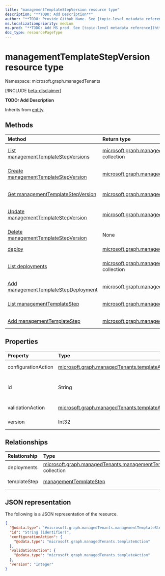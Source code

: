 ```yaml
---
title: "managementTemplateStepVersion resource type"
description: "**TODO: Add Description**"
author: "**TODO: Provide Github Name. See [topic-level metadata reference](https://msgo.azurewebsites.net/add/document/guidelines/metadata.html#topic-level-metadata)**"
ms.localizationpriority: medium
ms.prod: "**TODO: Add MS prod. See [topic-level metadata reference](https://msgo.azurewebsites.net/add/document/guidelines/metadata.html#topic-level-metadata)**"
doc_type: resourcePageType
---
```


# managementTemplateStepVersion resource type

Namespace: microsoft.graph.managedTenants

[!INCLUDE [beta-disclaimer](../../includes/beta-disclaimer.md)]

**TODO: Add Description**


Inherits from [entity](../resources/managedtenants-entity.md).

## Methods
|Method|Return type|Description|
|:---|:---|:---|
|[List managementTemplateStepVersions](../api/managedtenants-managementtemplatestepversion-list.md)|[microsoft.graph.managedTenants.managementTemplateStepVersion](../resources/managedtenants-managementtemplatestepversion.md) collection|Get a list of the [managementTemplateStepVersion](../resources/managedtenants-managementtemplatestepversion.md) objects and their properties.|
|[Create managementTemplateStepVersion](../api/managedtenants-managementtemplatestep-post-stepversions.md)|[microsoft.graph.managedTenants.managementTemplateStepVersion](../resources/managedtenants-managementtemplatestepversion.md)|Create a new [managementTemplateStepVersion](../resources/managedtenants-managementtemplatestepversion.md) object.|
|[Get managementTemplateStepVersion](../api/managedtenants-managementtemplatestepversion-get.md)|[microsoft.graph.managedTenants.managementTemplateStepVersion](../resources/managedtenants-managementtemplatestepversion.md)|Read the properties and relationships of a [managementTemplateStepVersion](../resources/managedtenants-managementtemplatestepversion.md) object.|
|[Update managementTemplateStepVersion](../api/managedtenants-managementtemplatestepversion-update.md)|[microsoft.graph.managedTenants.managementTemplateStepVersion](../resources/managedtenants-managementtemplatestepversion.md)|Update the properties of a [managementTemplateStepVersion](../resources/managedtenants-managementtemplatestepversion.md) object.|
|[Delete managementTemplateStepVersion](../api/managedtenants-managementtemplatestepversion-delete.md)|None|Deletes a [managementTemplateStepVersion](../resources/managedtenants-managementtemplatestepversion.md) object.|
|[deploy](../api/managedtenants-managementtemplatestepversion-deploy.md)|[microsoft.graph.managedTenants.managementTemplateStepDeployment](../resources/managedtenants-managementtemplatestepdeployment.md)|**TODO: Add Description**|
|[List deployments](../api/managedtenants-managementtemplatestepversion-list-deployments.md)|[microsoft.graph.managedTenants.managementTemplateStepDeployment](../resources/managedtenants-managementtemplatestepdeployment.md) collection|Get the managementTemplateStepDeployment resources from the deployments navigation property.|
|[Add managementTemplateStepDeployment](../api/managedtenants-managementtemplatestepversion-post-deployments.md)|[microsoft.graph.managedTenants.managementTemplateStepDeployment](../resources/managedtenants-managementtemplatestepdeployment.md)|Add deployments by posting to the deployments collection.|
|[List managementTemplateStep](../api/managedtenants-managementtemplatestepversion-list-templatestep.md)|[microsoft.graph.managedTenants.managementTemplateStep](../resources/managedtenants-managementtemplatestep.md) collection|Get the managementTemplateStep resources from the templateStep navigation property.|
|[Add managementTemplateStep](../api/managedtenants-managementtemplatestepversion-post-templatestep.md)|[microsoft.graph.managedTenants.managementTemplateStep](../resources/managedtenants-managementtemplatestep.md)|Add templateStep by posting to the templateStep collection.|

## Properties
|Property|Type|Description|
|:---|:---|:---|
|configurationAction|[microsoft.graph.managedTenants.templateAction](../resources/managedtenants-templateaction.md)|**TODO: Add Description**|
|id|String|**TODO: Add Description** Inherited from [entity](../resources/managedtenants-entity.md).|
|validationAction|[microsoft.graph.managedTenants.templateAction](../resources/managedtenants-templateaction.md)|**TODO: Add Description**|
|version|Int32|**TODO: Add Description**|

## Relationships
|Relationship|Type|Description|
|:---|:---|:---|
|deployments|[microsoft.graph.managedTenants.managementTemplateStepDeployment](../resources/managedtenants-managementtemplatestepdeployment.md) collection|**TODO: Add Description**|
|templateStep|[managementTemplateStep](../resources/managedtenants-managementtemplatestep.md)|**TODO: Add Description**|

## JSON representation
The following is a JSON representation of the resource.
<!-- {
  "blockType": "resource",
  "keyProperty": "id",
  "@odata.type": "microsoft.graph.managedTenants.managementTemplateStepVersion",
  "baseType": "microsoft.graph.entity",
  "openType": false
}
-->
``` json
{
  "@odata.type": "#microsoft.graph.managedTenants.managementTemplateStepVersion",
  "id": "String (identifier)",
  "configurationAction": {
    "@odata.type": "microsoft.graph.managedTenants.templateAction"
  },
  "validationAction": {
    "@odata.type": "microsoft.graph.managedTenants.templateAction"
  },
  "version": "Integer"
}
```

